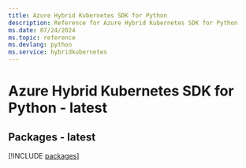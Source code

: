 ```yaml
---
title: Azure Hybrid Kubernetes SDK for Python
description: Reference for Azure Hybrid Kubernetes SDK for Python
ms.date: 07/24/2024
ms.topic: reference
ms.devlang: python
ms.service: hybridkubernetes
---
```

# Azure Hybrid Kubernetes SDK for Python - latest
## Packages - latest
[!INCLUDE [packages](hybrid-kubernetes-index.md)]